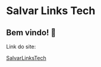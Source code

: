 # Salvar Links Tech

## Bem vindo! 👋

Link do site:

[SalvarLinksTech](https://salvarlinkstech.tk)

